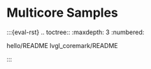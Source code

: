 # Multicore Samples

:::{eval-rst}
.. toctree::
   :maxdepth: 3
   :numbered:

   hello/README
   lvgl_coremark/README

:::

